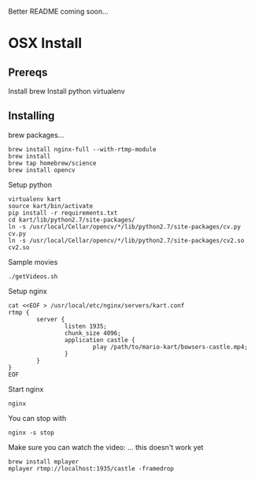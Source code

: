 Better README coming soon...

# OSX Install
## Prereqs
Install brew
Install python virtualenv

## Installing

brew packages...
```
brew install nginx-full --with-rtmp-module
brew install
brew tap homebrew/science
brew install opencv
```

Setup python
```
virtualenv kart
source kart/bin/activate
pip install -r requirements.txt
cd kart/lib/python2.7/site-packages/
ln -s /usr/local/Cellar/opencv/*/lib/python2.7/site-packages/cv.py cv.py
ln -s /usr/local/Cellar/opencv/*/lib/python2.7/site-packages/cv2.so cv2.so
```

Sample movies
```
./getVideos.sh
```

Setup nginx
```
cat <<EOF > /usr/local/etc/nginx/servers/kart.conf
rtmp {
        server {
                listen 1935;
                chunk_size 4096;
                application castle {
                        play /path/to/mario-kart/bowsers-castle.mp4;
                }
        }
}
EOF
```

Start nginx 
```
nginx
```

You can stop with 
```
nginx -s stop
```

Make sure you can watch the video:
... this doesn't work yet
```
brew install mplayer
mplayer rtmp://localhost:1935/castle -framedrop
```
